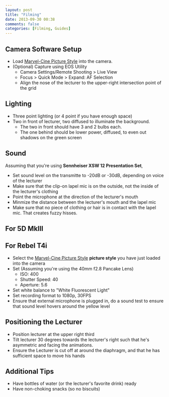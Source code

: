 ```yaml
---
layout: post
title: "Filming"
date: 2013-09-30 00:38
comments: false
categories: [Filming, Guides]
---
```


## Camera Software Setup

- Load [Marvel-Cine Picture Style](http://marvelsfilm.wordpress.com/marvels-cine-canon/) into the camera.
- (Optional) Capture using EOS Utility
	- Camera Settings/Remote Shooting > Live View
	- Focus > Quick Mode > Expand: AF Selection
	- Align the nose of the lecturer to the upper-right intersection point of the grid

## Lighting

- Three point lighting (or 4 point if you have enough space)
- Two in front of lecturer, two diffused to illuminate the background. 
	- The two in front should have 3 and 2 bulbs each.
	- The one behind should be lower power, diffused, to even out shadows on the green screen

## Sound

Assuming that you're using **Sennheiser XSW 12 Presentation Set**,

- Set sound level on the transmitte to -20dB or -30dB, depending on voice of the lecturer
- Make sure that the clip-on lapel mic is on the outside, not the inside of the lecturer's clothing
- Point the microphone at the direction of the lecturer's mouth
- Minmize the distance between the lecturer's mouth and the lapel mic
- Make sure that no piece of clothing or hair is in contact with the lapel mic. That creates fuzzy hisses. 

## For 5D MkIII


## For Rebel T4i

- Select the [Marvel-Cine Picture Style](http://marvelsfilm.wordpress.com/marvels-cine-canon/) **picture style** you have just loaded into the camera
- Set (Assuming you're using the 40mm f2.8 Pancake Lens)
	- ISO: 400
	- Shutter Speed: 40
	- Aperture: 5.6
- Set white balance to "White Fluorescent Light"
- Set recording format to 1080p, 30FPS
- Ensure that external microphone is plugged in, do a sound test to ensure that sound level hovers around the yellow level

## Positioning the Lecturer

- Position lecturer at the upper right third
- Tilt lecturer 30 degrees towards the lecturer's right such that he's asymmetric and facing the animations. 
- Ensure the Lecturer is cut off at around the diaphragm, and that he has sufficient space to move his hands

## Additional Tips

- Have bottles of water (or the lecturer's favorite drink) ready
- Have non-choking snacks (so no biscuits)